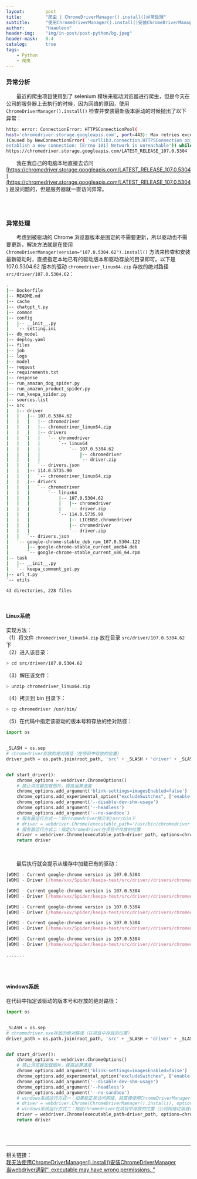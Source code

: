 ```yaml
---
layout:        post
title:         "爬虫 | ChromeDriverManager().install()异常处理"
subtitle:      "使用ChromeDriverManager().install()安装ChromeDriverManager失败"
author:        "Haauleon"
header-img:    "img/in-post/post-python/bg.jpeg"
header-mask:   0.4
catalog:       true
tags:
    - Python
    - 爬虫
---
```


### 异常分析
&emsp;&emsp;最近的爬虫项目使用到了 selenium 模块来驱动浏览器进行爬虫，但是今天在公司的服务器上去执行的时候，因为网络的原因，使用 `ChromeDriverManager().install()` 检查并安装最新版本驱动的时候抛出了以下异常：    
```bash
http: error: ConnectionError: HTTPSConnectionPool(
host='chromedriver.storage.googleapis.com', port=443): Max retries exceeded with url: /LATEST_RELEASE_107.0.5304 
(Caused by NewConnectionError( '<urllib3.connection.HTTPSConnection object at 0x7fd46be37730>: Failed to 
establish a new connection: [Errno 101] Network is unreachable')) while doing a GET request to URL: 
https://chromedriver.storage.googleapis.com/LATEST_RELEASE_107.0.5304
```

&emsp;&emsp;我在我自己的电脑本地直接去访问 [https://chromedriver.storage.googleapis.com/LATEST_RELEASE_107.0.5304](https://chromedriver.storage.googleapis.com/LATEST_RELEASE_107.0.5304) 是没问题的，但是服务器就一直访问异常。     

<br>
<br>

### 异常处理
&emsp;&emsp;考虑到被驱动的 Chrome 浏览器版本是固定的不需要更新，所以驱动也不需要更新，解决方法就是在使用 `ChromeDriverManager(version="107.0.5304.62").install()` 方法来检查和安装最新驱动时，直接指定本地已有的驱动版本和驱动存放的目录即可。以下是 107.0.5304.62 版本的驱动 `chromedriver_linux64.zip` 存放的绝对路径 `src/driver/107.0.5304.62`：    
```bash
.
|-- Dockerfile
|-- README.md
|-- cache
|-- chatgpt_t.py
|-- common
|-- config
|   |-- __init__.py
|   `-- setting.ini
|-- db_model
|-- deploy.yaml
|-- files
|-- job
|-- logs
|-- model
|-- request
|-- requirements.txt
|-- response
|-- run_amazan_dog_spider.py
|-- run_amazon_product_spider.py
|-- run_keepa_spider.py
|-- sources.list
|-- src
|   |-- driver
|   |   |-- 107.0.5304.62
|   |   |   |-- chromedriver
|   |   |   |-- chromedriver_linux64.zip
|   |   |   |-- drivers
|   |   |   |   `-- chromedriver
|   |   |   |       `-- linux64
|   |   |   |           `-- 107.0.5304.62
|   |   |   |               |-- chromedriver
|   |   |   |               `-- driver.zip
|   |   |   `-- drivers.json
|   |   |-- 114.0.5735.90
|   |   |   `-- chromedriver_linux64.zip
|   |   |-- drivers
|   |   |   `-- chromedriver
|   |   |       `-- linux64
|   |   |           |-- 107.0.5304.62
|   |   |           |   |-- chromedriver
|   |   |           |   `-- driver.zip
|   |   |           `-- 114.0.5735.90
|   |   |               |-- LICENSE.chromedriver
|   |   |               |-- chromedriver
|   |   |               `-- driver.zip
|   |   `-- drivers.json
|   `-- google-chrome-stable_deb_rpm_107.0.5304.122
|       |-- google-chrome-stable_current_amd64.deb
|       `-- google-chrome-stable_current_x86_64.rpm
|-- task
|   |-- __init__.py
|   `-- keepa_comment_get.py
|-- url_t.py
`-- utils

43 directories, 228 files

```

<br>

#### Linux系统
实现方法：            
（1）将文件 `chromedriver_linux64.zip` 放在目录 `src/driver/107.0.5304.62` 下      
（2）进入该目录：            
```bash
> cd src/driver/107.0.5304.62
```
（3）解压该文件：    
```bash
> unzip chromedriver_linux64.zip
```
（4）拷贝到 bin 目录下：            
```bash
> cp chromedriver /usr/bin/
```
（5）在代码中指定该驱动的版本号和存放的绝对路径：              
```python
import os


_SLASH = os.sep
# chromedriver存放的绝对路径（在项目中存放的位置）
driver_path = os.path.join(root_path, 'src' + _SLASH + 'driver' + _SLASH + '107.0.5304.62' + _SLASH + 'chromedriver')


def start_driver():
    chrome_options = webdriver.ChromeOptions()
    # 禁止浏览器加载图片，提高运算速度
    chrome_options.add_argument('blink-settings=imagesEnabled=false')
    chrome_options.add_experimental_option("excludeSwitches", ['enable-automation'])
    chrome_options.add_argument('--disable-dev-shm-usage')
    chrome_options.add_argument('--headless')
    chrome_options.add_argument('--no-sandbox')
    # 服务器运行方式一：将chromedriver拷贝到/usr/bin下
    # driver = webdriver.Chrome(executable_path='/usr/bin/chromedriver', options=chrome_options)
    # 服务器运行方式二：指定chromedriver在项目中存放的位置
    driver = webdriver.Chrome(executable_path=driver_path, options=chrome_options)
    return driver

```

<br>

&emsp;&emsp;最后执行就会提示从缓存中加载已有的驱动：      
```bash
[WDM] - Current google-chrome version is 107.0.5304
[WDM] - Driver [/home/xxx/Spider/keepa-test/src/driver//drivers/chromedriver/linux64/107.0.5304.62/chromedriver] found in cache

[WDM] - Current google-chrome version is 107.0.5304
[WDM] - Driver [/home/xxx/Spider/keepa-test/src/driver//drivers/chromedriver/linux64/107.0.5304.62/chromedriver] found in cache

[WDM] - Current google-chrome version is 107.0.5304
[WDM] - Driver [/home/xxx/Spider/keepa-test/src/driver//drivers/chromedriver/linux64/107.0.5304.62/chromedriver] found in cache

[WDM] - Current google-chrome version is 107.0.5304
[WDM] - Driver [/home/xxx/Spider/keepa-test/src/driver//drivers/chromedriver/linux64/107.0.5304.62/chromedriver] found in cache

[WDM] - Current google-chrome version is 107.0.5304
[WDM] - Driver [/home/xxx/Spider/keepa-test/src/driver//drivers/chromedriver/linux64/107.0.5304.62/chromedriver] found in cache

.......
```

<br>
<br>

#### windows系统
在代码中指定该驱动的版本号和存放的绝对路径：               
```python
import os


_SLASH = os.sep
# chromedriver.exe存放的绝对路径（在项目中存放的位置）
driver_path = os.path.join(root_path, 'src' + _SLASH + 'driver' + _SLASH + '107.0.5304.62' + _SLASH + 'chromedriver.exe')


def start_driver():
    chrome_options = webdriver.ChromeOptions()
    # 禁止浏览器加载图片，提高运算速度
    chrome_options.add_argument('blink-settings=imagesEnabled=false')
    chrome_options.add_experimental_option("excludeSwitches", ['enable-automation'])
    chrome_options.add_argument('--disable-dev-shm-usage')
    chrome_options.add_argument('--headless')
    chrome_options.add_argument('--no-sandbox')
    # windows系统运行方式一：如果能正常访问网络，就直接使用ChromeDriverManager进行安装
    # driver = webdriver.Chrome(ChromeDriverManager().install(), options=chrome_options)
    # windows系统运行方式二：指定chromedriver在项目中存放的位置（公司网络垃圾就使用以下代码）
    driver = webdriver.Chrome(executable_path=driver_path, options=chrome_options)
    return driver

```

<br>
<br>

---

相关链接：   
[我无法使用ChromeDriverManager().install()安装ChromeDriverManager](https://www.5axxw.com/questions/content/25zj8m)            
[当webdriver遇到“' executable may have wrong permissions. ”](https://www.jianshu.com/p/109aa204f58d)